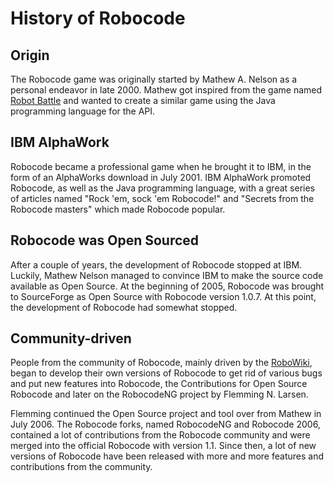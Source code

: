 # History of Robocode

## Origin

The Robocode game was originally started by Mathew A. Nelson as a personal endeavor in late 2000. Mathew got inspired
from the game named [Robot Battle](https://en.wikipedia.org/wiki/Robot_Battle) and wanted to create a similar game using
the Java programming language for the API.

## IBM AlphaWork

Robocode became a professional game when he brought it to IBM, in the form of an AlphaWorks download in July 2001. IBM
AlphaWork promoted Robocode, as well as the Java programming language, with a great series of articles named
"Rock 'em, sock 'em Robocode!" and "Secrets from the Robocode masters" which made Robocode popular.

## Robocode was Open Sourced

After a couple of years, the development of Robocode stopped at IBM. Luckily, Mathew Nelson managed to convince IBM to
make the source code available as Open Source. At the beginning of 2005, Robocode was brought to SourceForge as Open
Source with Robocode version 1.0.7. At this point, the development of Robocode had somewhat stopped.

## Community-driven

People from the community of Robocode, mainly driven by the [RoboWiki](https://robowiki.net/), began to develop their
own versions of Robocode to get rid of various bugs and put new features into Robocode, the Contributions for Open
Source Robocode and later on the RobocodeNG project by Flemming N. Larsen.

Flemming continued the Open Source project and tool over from Mathew in July 2006. The Robocode forks, named RobocodeNG
and Robocode 2006, contained a lot of contributions from the Robocode community and were merged into the official
Robocode with version 1.1. Since then, a lot of new versions of Robocode have been released with more and more features
and contributions from the community.
